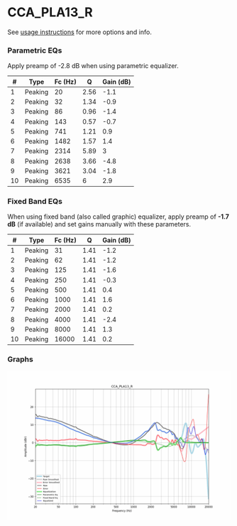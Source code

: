 # CCA_PLA13_R
See [usage instructions](https://github.com/jaakkopasanen/AutoEq#usage) for more options and info.

### Parametric EQs
Apply preamp of -2.8 dB when using parametric equalizer.

|   # | Type    |   Fc (Hz) |    Q |   Gain (dB) |
|-----|---------|-----------|------|-------------|
|   1 | Peaking |        20 | 2.56 |        -1.1 |
|   2 | Peaking |        32 | 1.34 |        -0.9 |
|   3 | Peaking |        86 | 0.96 |        -1.4 |
|   4 | Peaking |       143 | 0.57 |        -0.7 |
|   5 | Peaking |       741 | 1.21 |         0.9 |
|   6 | Peaking |      1482 | 1.57 |         1.4 |
|   7 | Peaking |      2314 | 5.89 |         3   |
|   8 | Peaking |      2638 | 3.66 |        -4.8 |
|   9 | Peaking |      3621 | 3.04 |        -1.8 |
|  10 | Peaking |      6535 | 6    |         2.9 |

### Fixed Band EQs
When using fixed band (also called graphic) equalizer, apply preamp of **-1.7 dB** (if available) and set gains manually with these parameters.

|   # | Type    |   Fc (Hz) |    Q |   Gain (dB) |
|-----|---------|-----------|------|-------------|
|   1 | Peaking |        31 | 1.41 |        -1.2 |
|   2 | Peaking |        62 | 1.41 |        -1.2 |
|   3 | Peaking |       125 | 1.41 |        -1.6 |
|   4 | Peaking |       250 | 1.41 |        -0.3 |
|   5 | Peaking |       500 | 1.41 |         0.4 |
|   6 | Peaking |      1000 | 1.41 |         1.6 |
|   7 | Peaking |      2000 | 1.41 |         0.2 |
|   8 | Peaking |      4000 | 1.41 |        -2.4 |
|   9 | Peaking |      8000 | 1.41 |         1.3 |
|  10 | Peaking |     16000 | 1.41 |         0.2 |

### Graphs
![](./CCA_PLA13_R.png)
